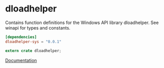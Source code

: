 # dloadhelper #
Contains function definitions for the Windows API library dloadhelper. See winapi for types and constants.

```toml
[dependencies]
dloadhelper-sys = "0.0.1"
```

```rust
extern crate dloadhelper;
```

[Documentation](https://retep998.github.io/doc/dloadhelper/)
